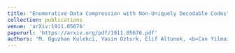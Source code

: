 ```yaml
---
title: "Enumerative Data Compression with Non-Uniquely Decodable Codes"
collection: publications
venue: 'arXiv:1911.05676'
paperurl: 'https://arxiv.org/pdf/1911.05676.pdf'
authors: 'M. Oguzhan Kulekci, Yasin Ozturk, Elif Altunok, <b>Can Yilmaz Altinigne</b>'
---
```

